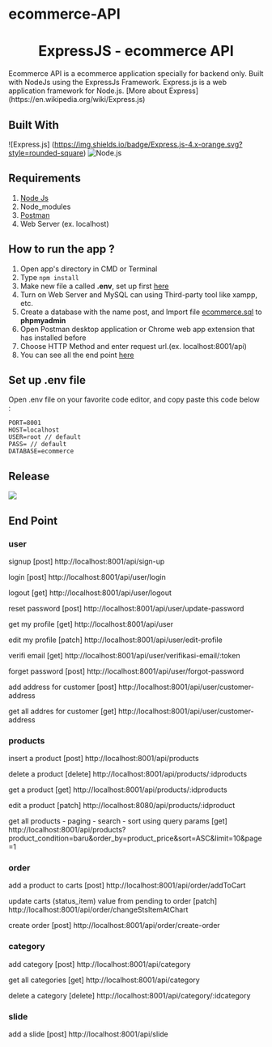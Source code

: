 # ecommerce-API
<h1 align="center">ExpressJS - ecommerce API</h1>
Ecommerce API is a ecommerce application specially for backend only. Built with NodeJs using the ExpressJs Framework.
Express.js is a web application framework for Node.js. [More about Express](https://en.wikipedia.org/wiki/Express.js)

## Built With
![Express.js] (https://img.shields.io/badge/Express.js-4.x-orange.svg?style=rounded-square)
![Node.js](https://img.shields.io/badge/Node.js-v.10.16-green.svg?style=rounded-square)

## Requirements
1. <a href="https://nodejs.org/en/download/">Node Js</a>
2. Node_modules
3. <a href="https://www.getpostman.com/">Postman</a>
4. Web Server (ex. localhost)

## How to run the app ?
1. Open app's directory in CMD or Terminal
2. Type `npm install`
3. Make new file a called **.env**, set up first [here](#set-up-env-file)
4. Turn on Web Server and MySQL can using Third-party tool like xampp, etc.
5. Create a database with the name post, and Import file [ecommerce.sql](ecommerce.sql) to **phpmyadmin**
6. Open Postman desktop application or Chrome web app extension that has installed before
7. Choose HTTP Method and enter request url.(ex. localhost:8001/api)
8. You can see all the end point [here](#end-point)


## Set up .env file
Open .env file on your favorite code editor, and copy paste this code below :
```
PORT=8001
HOST=localhost
USER=root // default
PASS= // default
DATABASE=ecommerce 
```

## Release

<a href="http://localhost:8001">
  <img src="https://img.shields.io/badge/Visit%20on%20the-100.24.31.79-blue.svg?style=popout&logo=amazon-aws"/>
</a>

## End Point
<h3>user</h3>
<p>signup <span>[post] http://localhost:8001/api/sign-up</span></p>
<p>login <span>[post] http://localhost:8001/api/user/login</span></p>
<p>logout  <span>[get] http://localhost:8001/api/user/logout</span></p>
<p>reset password  <span>[post] http://localhost:8001/api/user/update-password</span></p>
<p>get my profile  <span>[get] http://localhost:8001/api/user</span></p>
<p>edit my profile  <span>[patch] http://localhost:8001/api/user/edit-profile</span></p>
<p>verifi email  <span>[get] http://localhost:8001/api/user/verifikasi-email/:token</span></p>
<p>forget password <span>[post] http://localhost:8001/api/user/forgot-password</span></p>
<p>add address for customer  <span>[post] http://localhost:8001/api/user/customer-address</span></p>
<p>get all addres for customer  <span>[get] http://localhost:8001/api/user/customer-address</span></p>

<h3>products</h3>
<p>insert a product <span>[post] http://localhost:8001/api/products</span></p>
<p>delete a product <span>[delete] http://localhost:8001/api/products/:idproducts</span></p>
<p>get a product <span>[get] http://localhost:8001/api/products/:idproducts</span></p>
<p>edit a product <span>[patch] http://localhost:8080/api/products/:idproduct</span></p>
<p>get all products - paging - search - sort using query params  <span>[get] http://localhost:8001/api/products?product_condition=baru&order_by=product_price&sort=ASC&limit=10&page=1</span></p>

<h3>order</h3>
<p>add a product to carts <span>[post] http://localhost:8001/api/order/addToCart</span></p>
<p>update carts (status_item) value from pending to order <span>[patch] http://localhost:8001/api/order/changeStsItemAtChart</span></p>
<p>create order  <span>[post] http://localhost:8001/api/order/create-order</span></p>

<h3>category</h3>
<p>add category  <span>[post] http://localhost:8001/api/category</span></p>
<p>get all categories  <span>[get] http://localhost:8001/api/category</span></p>
<p>delete a category  <span>[delete] http://localhost:8001/api/category/:idcategory</span></p>

<h3>slide</h3>
<p>add a slide <span>[post] http://localhost:8001/api/slide</span></p>

